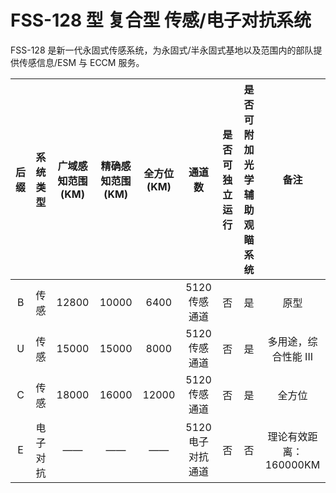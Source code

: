 # FSS-128 型 复合型 传感/电子对抗系统

FSS-128 是新一代永固式传感系统，为永固式/半永固式基地以及范围内的部队提供传感信息/ESM 与 ECCM 服务。

| 后缀 | 系统类型 | 广域感知范围(KM) | 精确感知范围(KM) | 全方位(KM) |      通道数       | 是否可独立运行 | 是否可附加光学辅助观瞄系统 |          备注          |
| :--: | :------: | :--------------: | :--------------: | :--------: | :---------------: | :------------: | :------------------------: | :--------------------: |
|  B   |   传感   |      12800       |      10000       |    6400    |   5120 传感通道   |       否       |             是             |          原型          |
|  U   |   传感   |      15000       |      15000       |    8000    |   5120 传感通道   |       否       |             是             |  多用途，综合性能 III  |
|  C   |   传感   |      18000       |      16000       |   12000    |   5120 传感通道   |       否       |             是             |         全方位         |
|  E   | 电子对抗 |        ——        |        ——        |     ——     | 5120 电子对抗通道 |       否       |             否             | 理论有效距离：160000KM |
